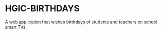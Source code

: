 # HGIC-BIRTHDAYS

A web application that wishes birthdays of students and teachers on school smart TVs.
